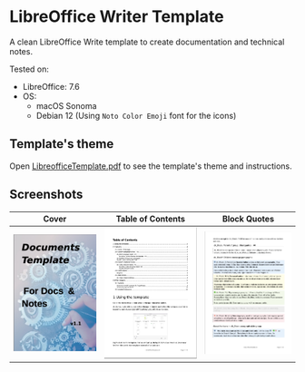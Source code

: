 # LibreOffice Writer Template

A clean LibreOffice Write template to create documentation and technical notes.

Tested on:
- LibreOffice: 7.6
- OS:
  - macOS Sonoma
  - Debian 12 (Using `Noto Color Emoji` font for the icons)

## Template's theme

Open [LibreofficeTemplate.pdf](https://github.com/ERespaldiza/LibreOffice-Writer7.6-Template/blob/main/LibreOfficeTemplate.pdf) to see the template's theme and instructions.

## Screenshots 

| Cover | Table of Contents | Block Quotes |
:-------------------------:|:-------------------------:|:-------------------------:
![Cover](https://github.com/ERespaldiza/Libreoffice-Writer7.6-Template/blob/main/screenshots/cover.png) | ![Table of Contents](https://github.com/ERespaldiza/Libreoffice-Writer7.6-Template/blob/main/screenshots/table_of_contents.png) | ![Block Quotes](https://github.com/ERespaldiza/Libreoffice-Writer7.6-Template/blob/main/screenshots/block_quotes.png)

  


